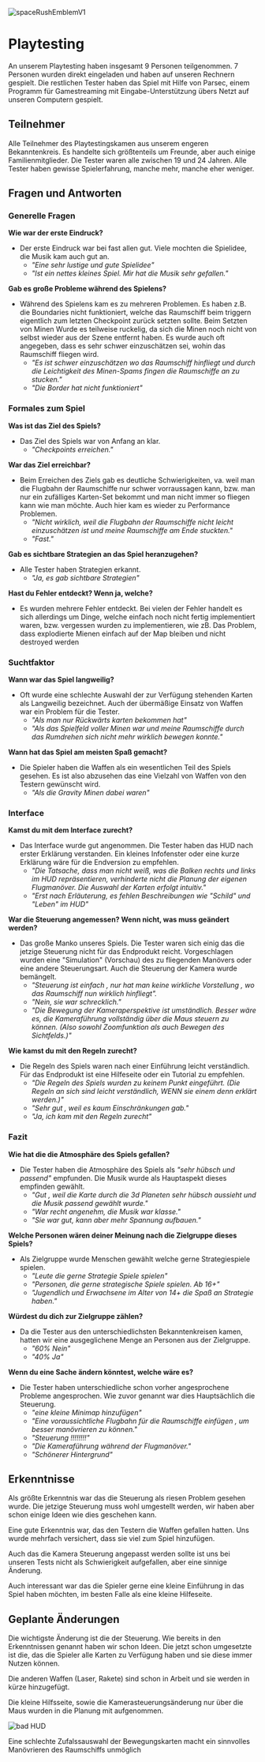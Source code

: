 ![spaceRushEmblemV1](images/spaceRushLogo.jpg)

# Playtesting

An unserem Playtesting haben insgesamt 9 Personen teilgenommen. 7 Personen wurden direkt eingeladen und haben auf unseren Rechnern gespielt. Die restlichen Tester haben das Spiel mit Hilfe von Parsec, einem Programm für Gamestreaming mit Eingabe-Unterstützung übers Netzt auf unseren Computern gespielt.

## Teilnehmer

Alle Teilnehmer des Playtestingskamen aus unserem engeren Bekanntenkreis. Es handelte sich größtenteils  um Freunde, aber auch einige Familienmitglieder. Die Tester waren alle zwischen 19 und 24 Jahren. Alle Tester haben gewisse Spielerfahrung, manche mehr, manche eher weniger.

## Fragen und Antworten

### Generelle Fragen

**Wie war der erste Eindruck?**

- Der erste Eindruck war bei fast allen gut. Viele mochten die Spielidee, die Musik kam auch gut an.
  - *"Eine sehr lustige und gute Spielidee"*
  - *"Ist ein nettes kleines Spiel. Mir hat die Musik sehr gefallen."*

**Gab es große Probleme während des Spielens?**

- Während des Spielens kam es zu mehreren Problemen. Es haben z.B. die Boundaries nicht funktioniert, welche das Raumschiff beim triggern eigentlich zum letzten Checkpoint zurück setzten sollte. Beim Setzten von Minen Wurde es teilweise ruckelig, da sich die Minen noch nicht von selbst wieder aus der Szene entfernt haben. Es wurde auch oft angegeben, dass es sehr schwer einzuschätzen sei, wohin das Raumschiff fliegen wird.
  - *"Es ist schwer einzuschätzen wo das Raumschiff hinfliegt und durch die Leichtigkeit des Minen-Spams fingen die Raumschiffe an zu stucken."*
  - *"Die Border hat nicht funktioniert"*

### Formales zum Spiel

**Was ist das Ziel des Spiels?**

- Das Ziel des Spiels war von Anfang an klar.
  - *"Checkpoints erreichen."*

**War das Ziel erreichbar?**

- Beim Erreichen des Ziels gab es deutliche Schwierigkeiten, va. weil man die Flugbahn der Raumschiffe nur schwer vorraussagen kann, bzw. man nur ein zufälliges Karten-Set bekommt und man nicht immer so fliegen kann wie man möchte. Auch hier kam es wieder zu Performance Problemen.
  - *"Nicht wirklich, weil die Flugbahn der Raumschiffe nicht leicht einzuschätzen ist und meine Raumschiffe am Ende stuckten."*
  - *"Fast."*

**Gab es sichtbare Strategien an das Spiel heranzugehen?**

- Alle Tester haben Strategien erkannt.
  - *"Ja, es gab sichtbare Strategien"*

**Hast du Fehler entdeckt? Wenn ja, welche?**

- Es wurden mehrere Fehler entdeckt. Bei vielen der Fehler handelt es sich allerdings um Dinge, welche einfach noch nicht fertig implementiert waren, bzw. vergessen wurden zu implementieren, wie zB. Das Problem, dass explodierte Mienen einfach auf der Map bleiben und nicht destroyed werden

### Suchtfaktor

**Wann war das Spiel langweilig?**

- Oft wurde eine schlechte Auswahl der zur Verfügung stehenden Karten als Langweilig bezeichnet. Auch der übermäßige Einsatz von Waffen war ein Problem für die Tester.
  - *"Als man nur Rückwärts karten bekommen hat"*
  - *"Als das Spielfeld voller Minen war und meine Raumschiffe durch das Rumdrehen sich nicht mehr wirklich bewegen konnte."*



**Wann hat das Spiel am meisten Spaß gemacht?**

- Die Spieler haben die Waffen als ein wesentlichen Teil des Spiels gesehen. Es ist also abzusehen das eine Vielzahl von Waffen von den Testern gewünscht wird.
  - *"Als die Gravity Minen dabei waren"*



### Interface

**Kamst du mit dem Interface zurecht?**

- Das Interface wurde gut angenommen. Die Tester haben das HUD nach erster Erklärung verstanden. Ein kleines Infofenster oder eine kurze Erklärung wäre für die Endversion zu empfehlen.
  - *"Die Tatsache, dass man nicht weiß, was die Balken rechts und links im HUD repräsentieren, verhinderte nicht die Planung der eigenen Flugmanöver. Die Auswahl der Karten erfolgt intuitiv."*
  - *"Erst nach Erläuterung, es fehlen Beschreibungen wie "Schild" und "Leben" im HUD"*

**War die Steuerung angemessen? Wenn nicht, was muss geändert werden?**

- Das große Manko unseres Spiels. Die Tester waren sich einig das die jetzige Steuerung nicht für das Endprodukt reicht. Vorgeschlagen wurden eine "Simulation" (Vorschau) des zu fliegenden Manövers oder eine andere Steuerungsart. Auch die Steuerung der Kamera wurde bemängelt.
  - *"Steuerung ist einfach , nur hat man keine wirkliche Vorstellung , wo das Raumschiff nun wirklich hinfliegt".*
  - *"Nein, sie war schrecklich."*
  - *"Die Bewegung der Kameraperspektive ist umständlich. Besser wäre es, die Kameraführung vollständig über die Maus steuern zu können. (Also sowohl Zoomfunktion als auch Bewegen des Sichtfelds.)"*

**Wie kamst du mit den Regeln zurecht?**

- Die Regeln des Spiels waren nach einer Einführung leicht verständlich. Für das Endprodukt ist eine Hilfeseite oder ein Tutorial zu empfehlen.
  - *"Die Regeln des Spiels wurden zu keinem Punkt eingeführt. (Die Regeln an sich sind leicht verständlich, WENN sie einem denn erklärt werden.)"*
  - *"Sehr gut , weil es kaum Einschränkungen gab."*
  - *"Ja, ich kam mit den Regeln zurecht"*

### Fazit

**Wie hat die die Atmosphäre des Spiels gefallen?**

- Die Tester haben die Atmosphäre des Spiels als *"sehr hübsch und passend"* empfunden. Die Musik wurde als Hauptaspekt dieses empfinden gewählt.
  - *"Gut , weil die Karte durch die 3d Planeten sehr hübsch aussieht und die Musik passend gewählt wurde."*
  - *"War recht angenehm, die Musik war klasse."*
  - *"Sie war gut, kann aber mehr Spannung aufbauen."*

**Welche Personen wären deiner Meinung nach die Zielgruppe dieses Spiels?**

- Als Zielgruppe wurde Menschen gewählt welche gerne Strategiespiele spielen.
  - *"Leute die gerne Strategie Spiele spielen"*
  - *"Personen, die gerne strategische Spiele spielen. Ab 16+"*
  - *"Jugendlich und Erwachsene im Alter von 14+ die Spaß an Strategie haben."*

**Würdest du dich zur Zielgruppe zählen?**

- Da die Tester aus den unterschiedlichsten Bekanntenkreisen kamen, hatten wir eine ausgeglichene Menge an Personen aus der Zielgruppe.
  - *"60% Nein"*
  - *"40% Ja"*

**Wenn du eine Sache ändern könntest, welche wäre es?**

- Die Tester haben unterschiedliche schon vorher angesprochene Probleme angesprochen. Wie zuvor genannt war dies Hauptsächlich die Steuerung.
  - *"eine kleine Minimap hinzufügen"*
  - *"Eine voraussichtliche Flugbahn für die Raumschiffe einfügen , um besser manövrieren zu können."*
  - *"Steuerung !!!!!!!!"*
  - *"Die Kameraführung während der Flugmanöver."*
  - *"Schönerer Hintergrund"*

## Erkenntnisse

Als größte Erkenntnis war das die Steuerung als riesen Problem gesehen wurde. Die jetzige Steuerung muss wohl umgestellt werden, wir haben aber schon einige Ideen wie dies geschehen kann. 

Eine gute Erkenntnis war, das den Testern die Waffen gefallen hatten. Uns wurde mehrfach versichert, dass sie viel zum Spiel hinzufügen.

Auch das die Kamera Steuerung angepasst werden sollte ist uns bei unseren Tests nicht als Schwierigkeit aufgefallen, aber eine sinnige Änderung. 

Auch interessant war das die Spieler gerne eine kleine Einführung in das Spiel haben möchten, im besten Falle als eine kleine Hilfeseite.

## Geplante Änderungen

Die wichtigste Änderung ist die der Steuerung. Wie bereits in den Erkenntnissen genannt haben wir schon Ideen. Die jetzt schon umgesetzte ist die, das die Spieler alle Karten zu Verfügung haben und sie diese immer Nutzen können. 

Die anderen Waffen (Laser, Rakete) sind schon in Arbeit und sie werden in kürze hinzugefügt.

Die kleine Hilfsseite, sowie die Kamerasteuerungsänderung nur über die Maus wurden in die Planung mit aufgenommen.

![bad HUD](images/badHud.png)

Eine schlechte Zufalssauswahl der Bewegungskarten macht ein sinnvolles Manövrieren des Raumschiffs unmöglich